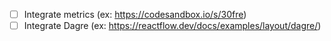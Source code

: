 - [ ] Integrate metrics (ex: https://codesandbox.io/s/30fre)
- [ ] Integrate Dagre (ex: https://reactflow.dev/docs/examples/layout/dagre/)